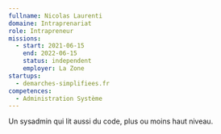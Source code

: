 ```yaml
---
fullname: Nicolas Laurenti
domaine: Intraprenariat
role: Intrapreneur
missions:
  - start: 2021-06-15
    end: 2022-06-15
    status: independent
    employer: La Zone
startups:
  - demarches-simplifiees.fr
competences:
  - Administration Système
---
```

Un sysadmin qui lit aussi du code, plus ou moins haut niveau.
